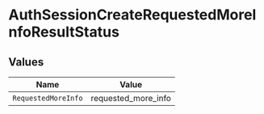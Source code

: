 # AuthSessionCreateRequestedMoreInfoResultStatus


## Values

| Name                | Value               |
| ------------------- | ------------------- |
| `RequestedMoreInfo` | requested_more_info |